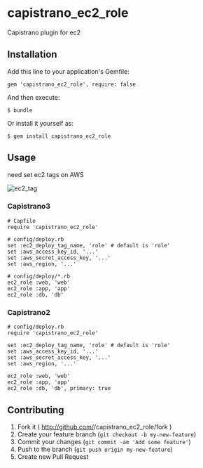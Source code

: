 # capistrano_ec2_role

Capistrano plugin for ec2

## Installation

Add this line to your application's Gemfile:

    gem 'capistrano_ec2_role', require: false

And then execute:

    $ bundle

Or install it yourself as:

    $ gem install capistrano_ec2_role

## Usage

need set ec2 tags on AWS

![ec2_tag](https://raw.githubusercontent.com/wiki/madeth/capistrano_ec2_role/images/ec2_tag.png)

### Capistrano3

```
# Capfile
require 'capistrano_ec2_role'
```

```
# config/deploy.rb
set :ec2_deploy_tag_name, 'role' # default is 'role'
set :aws_access_key_id, '...'
set :aws_secret_access_key, '...'
set :aws_region, '...'
```

```
# config/deploy/*.rb
ec2_role :web, 'web'
ec2_role :app, 'app'
ec2_role :db, 'db'
```

### Capistrano2

```
# config/deploy.rb
require 'capistrano_ec2_role'

set :ec2_deploy_tag_name, 'role' # default is 'role'
set :aws_access_key_id, '...'
set :aws_secret_access_key, '...'
set :aws_region, '...'

ec2_role :web, 'web'
ec2_role :app, 'app'
ec2_role :db, 'db', primary: true
```

## Contributing

1. Fork it ( http://github.com/<my-github-username>/capistrano_ec2_role/fork )
2. Create your feature branch (`git checkout -b my-new-feature`)
3. Commit your changes (`git commit -am 'Add some feature'`)
4. Push to the branch (`git push origin my-new-feature`)
5. Create new Pull Request
